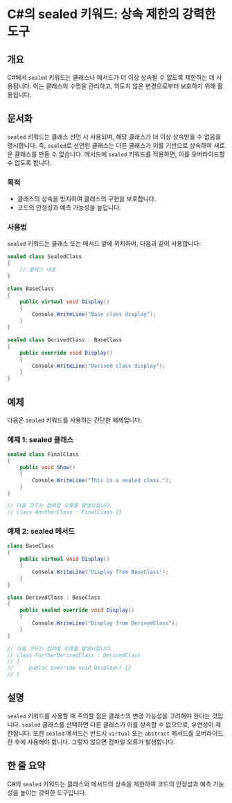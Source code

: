 <!--
Meta Description: # C#의 sealed 키워드: 상속 제한의 강력한 도구 ## 개요 C#에서 `sealed` 키워드는 클래스나 메서드가 더 이상 상속될 수 없도록 제한하는 데 사용됩니다. 이는 클래스의 수명을 관리하고, 의도치 않은 변경으로부터 보호하기 위해 활용됩니다. ## 문서화 ...
Meta Keywords: sealed, class, display, public, void
-->

# C#의 sealed 키워드: 상속 제한의 강력한 도구

## 개요
C#에서 `sealed` 키워드는 클래스나 메서드가 더 이상 상속될 수 없도록 제한하는 데 사용됩니다. 이는 클래스의 수명을 관리하고, 의도치 않은 변경으로부터 보호하기 위해 활용됩니다.

## 문서화
`sealed` 키워드는 클래스 선언 시 사용되며, 해당 클래스가 더 이상 상속받을 수 없음을 명시합니다. 즉, `sealed`로 선언된 클래스는 다른 클래스가 이를 기반으로 상속하여 새로운 클래스를 만들 수 없습니다. 메서드에 `sealed` 키워드를 적용하면, 이를 오버라이드할 수 없도록 합니다. 

### 목적
- 클래스의 상속을 방지하여 클래스의 구현을 보호합니다.
- 코드의 안정성과 예측 가능성을 높입니다.

### 사용법
`sealed` 키워드는 클래스 또는 메서드 앞에 위치하며, 다음과 같이 사용합니다:

```csharp
sealed class SealedClass
{
    // 클래스 내용
}

class BaseClass
{
    public virtual void Display() 
    {
        Console.WriteLine("Base class display");
    }
}

sealed class DerivedClass : BaseClass
{
    public override void Display() 
    {
        Console.WriteLine("Derived class display");
    }
}
```

## 예제
다음은 `sealed` 키워드를 사용하는 간단한 예제입니다.

### 예제 1: sealed 클래스
```csharp
sealed class FinalClass
{
    public void Show()
    {
        Console.WriteLine("This is a sealed class.");
    }
}

// 다음 코드는 컴파일 오류를 발생시킵니다.
// class AnotherClass : FinalClass {}
```

### 예제 2: sealed 메서드
```csharp
class BaseClass
{
    public virtual void Display()
    {
        Console.WriteLine("Display from BaseClass");
    }
}

class DerivedClass : BaseClass
{
    public sealed override void Display()
    {
        Console.WriteLine("Display from DerivedClass");
    }
}

// 다음 코드는 컴파일 오류를 발생시킵니다.
// class FurtherDerivedClass : DerivedClass
// {
//     public override void Display() {}
// }
```

## 설명
`sealed` 키워드를 사용할 때 주의할 점은 클래스의 변경 가능성을 고려해야 한다는 것입니다. `sealed` 클래스를 선택하면 다른 클래스가 이를 상속할 수 없으므로, 유연성이 제한됩니다. 또한 `sealed` 메서드는 반드시 `virtual` 또는 `abstract` 메서드를 오버라이드한 후에 사용해야 합니다. 그렇지 않으면 컴파일 오류가 발생합니다.

## 한 줄 요약
C#의 `sealed` 키워드는 클래스와 메서드의 상속을 제한하여 코드의 안정성과 예측 가능성을 높이는 강력한 도구입니다.